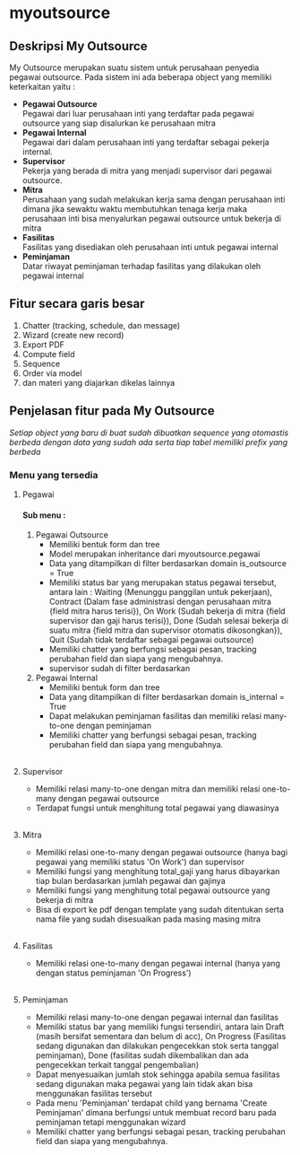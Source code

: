 # myoutsource

## Deskripsi My Outsource

My Outsource merupakan suatu sistem untuk perusahaan penyedia pegawai outsource. Pada sistem ini ada beberapa object yang memiliki keterkaitan yaitu :
- **Pegawai Outsource** <br/>Pegawai dari luar perusahaan inti yang terdaftar pada pegawai outsource yang siap disalurkan ke perusahaan mitra
- **Pegawai Internal** <br/>Pegawai dari dalam perusahaan inti yang terdaftar sebagai pekerja internal.
- **Supervisor** <br/>Pekerja yang berada di mitra yang menjadi supervisor dari pegawai outsource.
- **Mitra** <br/>Perusahaan yang sudah melakukan kerja sama dengan perusahaan inti dimana jika sewaktu waktu membutuhkan tenaga kerja maka perusahaan inti bisa menyalurkan pegawai outsource untuk bekerja di mitra
- **Fasilitas** <br/>Fasilitas yang disediakan oleh perusahaan inti untuk pegawai internal
- **Peminjaman** <br/>Datar riwayat peminjaman terhadap fasilitas yang dilakukan oleh pegawai internal
## Fitur secara garis besar
1. Chatter (tracking, schedule, dan message)
2. Wizard (create new record)
3. Export PDF
4. Compute field
5. Sequence
6. Order via model
7. dan materi yang diajarkan dikelas lainnya
## Penjelasan fitur pada My Outsource
*Setiap object yang baru di buat sudah dibuatkan sequence yang otomastis berbeda dengan data yang sudah ada serta tiap tabel memiliki prefix yang berbeda*
### Menu yang tersedia
1. Pegawai
   #### Sub menu :
   1. Pegawai Outsource
      - Memiliki bentuk form dan tree
      - Model merupakan inheritance dari myoutsource.pegawai
      - Data yang ditampilkan di filter berdasarkan domain is_outsource = True
      - Memiliki status bar yang merupakan status pegawai tersebut, antara lain : Waiting (Menunggu panggilan untuk pekerjaan), Contract (Dalam fase administrasi dengan perusahaan mitra {field mitra harus terisi}), On Work (Sudah bekerja di mitra {field supervisor dan gaji harus terisi}), Done (Sudah selesai bekerja di suatu mitra {field mitra dan supervisor otomatis dikosongkan}), Quit (Sudah tidak terdaftar sebagai pegawai outsource)
      - Memiliki chatter yang berfungsi sebagai pesan, tracking perubahan field dan siapa yang mengubahnya.
      - supervisor sudah di filter berdasarkan
   2. Pegawai Internal
      - Memiliki bentuk form dan tree
      - Data yang ditampilkan di filter berdasarkan domain is_internal = True
      - Dapat melakukan peminjaman fasilitas dan memiliki relasi many-to-one dengan peminjaman
      - Memiliki chatter yang berfungsi sebagai pesan, tracking perubahan field dan siapa yang mengubahnya.<br><br>

2. Supervisor <br>
    - Memiliki relasi many-to-one dengan mitra dan memiliki relasi one-to-many dengan pegawai outsource <br>
    - Terdapat fungsi untuk menghitung total pegawai yang diawasinya<br><br>
3. Mitra
    - Memiliki relasi one-to-many dengan pegawai outsource (hanya bagi pegawai yang memiliki status 'On Work') dan supervisor
    - Memiliki fungsi yang menghitung total_gaji yang harus dibayarkan tiap bulan berdasarkan jumlah pegawai dan gajinya
    - Memiliki fungsi yang menghitung total pegawai outsource yang bekerja di mitra
    - Bisa di export ke pdf dengan template yang sudah ditentukan serta nama file yang sudah disesuaikan pada masing masing mitra<br><br>
4. Fasilitas
    - Memiliki relasi one-to-many dengan pegawai internal (hanya yang dengan status peminjaman 'On Progress')<br><br>
5. Peminjaman
    - Memiliki relasi many-to-one dengan pegawai internal dan fasilitas
    - Memiliki status bar yang memiliki fungsi tersendiri, antara lain Draft (masih bersifat sementara dan belum di acc), On Progress (Fasilitas sedang digunakan dan dilakukan pengecekkan stok serta tanggal peminjaman), Done (fasilitas sudah dikembalikan dan ada pengecekkan terkait tanggal pengembalian) 
    - Dapat menyesuaikan jumlah stok sehingga apabila semua fasilitas sedang digunakan maka pegawai yang lain tidak akan bisa menggunakan fasilitas tersebut
    - Pada menu 'Peminjaman' terdapat child yang bernama 'Create Peminjaman' dimana berfungsi untuk membuat record baru pada peminjaman tetapi menggunakan wizard
    - Memiliki chatter yang berfungsi sebagai pesan, tracking perubahan field dan siapa yang mengubahnya.<br><br>
